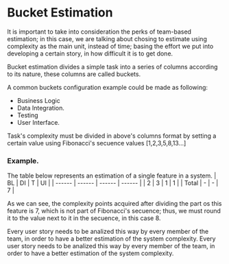 # Bucket Estimation
It is important to take into consideration the perks of team-based estimation; in this case, we are talking about chosing to estimate using complexity as the main unit, instead of time; basing the effort we put into developing a certain story, in how difficult it is to get done.

Bucket estimation divides a simple task into a series of columns according to its nature, these columns are called buckets. 

A common buckets configuration example could be made as following:

  - Business Logic
  - Data Integration.
  - Testing
  - User Interface.
 
Task's complexity must be  divided in above's columns format by setting a certain value using Fibonacci's secuence values [1,2,3,5,8,13...]
### Example.
The table below represents an estimation of a single feature in a system.
| BL | DI | T | UI |
| ------ | ------ | ------ | ------ |
| 2 | 3 | 1 | 1 |
| Total | - | - | 7 |

As we can see, the complexity points acquired after dividing the part os this feature is 7, which is not part of Fibonacci's secuence; thus, we must round it to the value next to it in the secuence, in this case 8.

Every user story needs to be analized this way by every member of the team, in order to have a better estimation of the system complexity.
Every user story needs to be analized this way by every member of the team, in order to have a better estimation of the system complexity.
